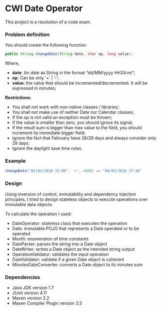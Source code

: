 # CWI Date Operator #

This project is a resolution of a code exam.

### Problem definition ###

You should create the following function:

```java
public String changeDate(String date, char op, long value);
```

Where,

* **date**: An date as String in the format “dd/MM/yyyy HH24:mi”;
* **op**: Can be only ‘+’ | ‘-‘;
* **value**: the value that should be incremented/decremented. It will be expressed in minutes;

**Restrictions:**

* You shall not work with non-native classes / libraries;
* You shall not make use of neither Date nor Calendar classes;
* If the op is not valid an exception must be thrown;
* If the value is smaller than zero, you should ignore its signal;
* If the result sum is bigger than max value to the field, you should increment its immediate bigger field;
* Ignore the fact that February have 28/29 days and always consider only 28 days;
* Ignore the daylight save time rules.

### Example ###

```java
changeDate("01/03/2010 23:00", '+', 4000) == "04/03/2010 17:40"
```

### Design ###

Using inversion of control, immutability and dependency injection principles, I tried to design stateless objects to execute operations over immutable data objects.

To calculate the operation I used:

* DateOperator: stateless class that executes the operation
* Date: immutable POJO that represents a Date operated or to be operated
* Month: enumeration of time constants
* DateParser: parses the string into a Date object
* DateWriter: writes a Date object as the intended string output
* OperationValidator: validates the input operation
* DateValidator: validate if a given Date object is coherent
* MinutesDateConverter: converts a Date object to its minutes sum

### Dependencies ###

* Java JDK version 1.7
* JUnit version 4.11
* Maven version 2.2
* Maven Compiler Plugin version 3.3
